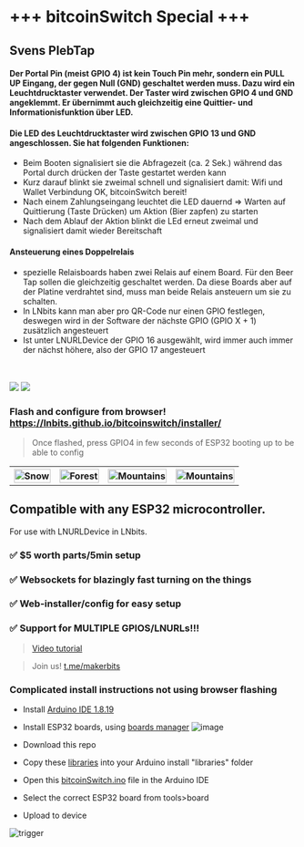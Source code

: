 
# +++ bitcoinSwitch Special +++
## Svens PlebTap

#### Der Portal Pin (meist GPIO 4) ist kein Touch Pin mehr, sondern ein PULL UP Eingang, der gegen Null (GND) geschaltet werden muss. Dazu wird ein Leuchtdrucktaster verwendet. Der Taster wird zwischen GPIO 4 und GND angeklemmt. Er übernimmt auch gleichzeitig eine Quittier- und Informationisfunktion über LED.

#### Die LED des Leuchtdrucktaster wird zwischen GPIO 13 und GND angeschlossen. Sie hat folgenden Funktionen:
- Beim Booten signalisiert sie die Abfragezeit (ca. 2 Sek.) während das Portal durch drücken der Taste gestartet werden kann
- Kurz darauf blinkt sie zweimal schnell und signalisiert damit: Wifi und Wallet Verbindung OK, bitcoinSwitch bereit!
- Nach einem Zahlungseingang leuchtet die LED dauernd => Warten auf Quittierung (Taste Drücken) um Aktion (Bier zapfen) zu starten
- Nach dem Ablauf der Aktion blinkt die LEd erneut zweimal und signalisiert damit wieder Bereitschaft

#### Ansteuerung eines Doppelrelais
- spezielle Relaisboards haben zwei Relais auf einem Board. Für den Beer Tap sollen die gleichzeitig geschaltet werden. Da diese Boards aber auf der Platine verdrahtet sind, muss man beide Relais ansteuern um sie zu schalten. 
- In LNbits kann man aber pro QR-Code nur einen GPIO festlegen, deswegen wird in der Software der nächste GPIO (GPIO X + 1) zusätzlich angesteuert
- Ist unter LNURLDevice der GPIO 16 ausgewählt, wird immer auch immer der nächst höhere, also der GPIO 17 angesteuert 

<br> 
<br> 


<img style="max-width:100%;" src="https://user-images.githubusercontent.com/33088785/166832680-600ed270-cbc9-4749-82f1-c1853b242329.png">

<img style="max-width:100%;" src="https://user-images.githubusercontent.com/33088785/166829474-a28ca2b7-dd3e-46d4-89d3-8a10bf1d3fad.png">

### Flash and configure from browser! https://lnbits.github.io/bitcoinswitch/installer/

> Once flashed, press GPIO4 in few seconds of ESP32 booting up to be able to config

   <table>
  <tr>
    <th><img src="https://user-images.githubusercontent.com/33088785/204107016-bc9473e0-2843-4873-af71-cd934e07f444.gif" alt="Snow" style="width:100%"></th>
    <th><img src="https://user-images.githubusercontent.com/33088785/204107029-cc4ad95b-b130-4b48-9091-86d7be7d4f16.gif" alt="Forest" style="width:100%"></th>
    <th><img src="https://user-images.githubusercontent.com/33088785/204107037-870571f8-b860-4019-93d4-bbdbeaf1091f.gif" alt="Mountains" style="width:100%"></th>
    <th><img src="https://user-images.githubusercontent.com/33088785/204107044-b8a7d94f-6908-40dd-bb82-974e08f077f4.gif" alt="Mountains" style="width:100%"></th>
  </tr>
</table> 

## Compatible with any ESP32 microcontroller.

For use with LNURLDevice in LNbits.

### ✅ $5 worth parts/5min setup

### ✅ Websockets for blazingly fast turning on the things

### ✅ Web-installer/config for easy setup

### ✅ Support for MULTIPLE GPIOS/LNURLs!!!


> <a href="https://twitter.com/arcbtc/status/1585627498510831616">Video tutorial</a>

> Join us! <a href="https://t.me/makerbits">t.me/makerbits</a>

### Complicated install instructions not using browser flashing
- Install <a href="https://www.arduino.cc/en/software">Arduino IDE 1.8.19</a>
- Install ESP32 boards, using <a href="https://docs.espressif.com/projects/arduino-esp32/en/latest/installing.html#installing-using-boards-manager">boards manager</a>
![image](https://user-images.githubusercontent.com/33088785/161862832-1269a12e-16ce-427c-9a92-df3ee573a1fb.png)

- Download this repo
- Copy these <a href="libraries">libraries</a> into your Arduino install "libraries" folder
- Open this <a href="bitcoinSwitch.ino">bitcoinSwitch.ino</a> file in the Arduino IDE
- Select the correct ESP32 board from tools>board
- Upload to device

![trigger](https://user-images.githubusercontent.com/33088785/166829947-d0194b32-19fc-4a16-83d3-dc6f9af9337c.gif)
